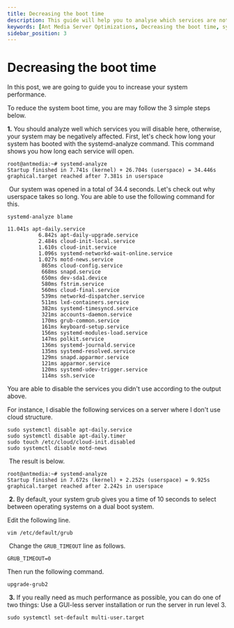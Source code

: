 ```yaml
---
title: Decreasing the boot time 
description: This guide will help you to analyse which services are not much useful with systemd-analyze. This will help you to decreasing the boot time of your Ant Media Server Instance.
keywords: [Ant Media Server Optimizations, Decreasing the boot time, systemd-analyze, Ant Media Server Documentation, Ant Media Server Tutorials]
sidebar_position: 3
---
```


# Decreasing the boot time

In this post, we are going to guide you to increase your system performance.

To reduce the system boot time, you are may follow the 3 simple steps below.

**1.** You should analyze well which services you will disable here, otherwise, your system may be negatively affected. First, let's check how long your system has booted with the systemd-analyze command. This command shows you how long each service will open.

    root@antmedia:~# systemd-analyze 
    Startup finished in 7.741s (kernel) + 26.704s (userspace) = 34.446s
    graphical.target reached after 7.381s in userspace
    

 Our system was opened in a total of 34.4 seconds. Let's check out why userspace takes so long. You are able to use the following command for this.

    systemd-analyze blame

    11.041s apt-daily.service
              6.842s apt-daily-upgrade.service
              2.484s cloud-init-local.service
              1.610s cloud-init.service
              1.096s systemd-networkd-wait-online.service
              1.027s motd-news.service
               865ms cloud-config.service
               668ms snapd.service
               650ms dev-sda1.device
               580ms fstrim.service
               560ms cloud-final.service
               539ms networkd-dispatcher.service
               511ms lxd-containers.service
               382ms systemd-timesyncd.service
               321ms accounts-daemon.service
               170ms grub-common.service
               161ms keyboard-setup.service
               156ms systemd-modules-load.service
               147ms polkit.service
               136ms systemd-journald.service
               135ms systemd-resolved.service
               129ms snapd.apparmor.service
               121ms apparmor.service
               120ms systemd-udev-trigger.service
               114ms ssh.service

You are able to disable the services you didn't use according to the output above.

For instance, I disable the following services on a server where I don't use cloud structure.

    sudo systemctl disable apt-daily.service
    sudo systemctl disable apt-daily.timer
    sudo touch /etc/cloud/cloud-init.disabled
    sudo systemctl disable motd-news

 The result is below.

    root@antmedia:~# systemd-analyze 
    Startup finished in 7.672s (kernel) + 2.252s (userspace) = 9.925s
    graphical.target reached after 2.242s in userspace

 **2.** By default, your system grub gives you a time of 10 seconds to select between operating systems on a dual boot system.

Edit the following line.

    vim /etc/default/grub

 Change the ```GRUB_TIMEOUT``` line as follows.

    GRUB_TIMEOUT=0

Then run the following command.

    upgrade-grub2

 **3.** If you really need as much performance as possible, you can do one of two things: Use a GUI-less server installation or run the server in run level 3.

    sudo systemctl set-default multi-user.target